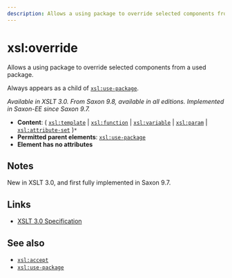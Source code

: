 ```yaml
---
description: Allows a using package to override selected components from a used package
---
```


# xsl:override

Allows a using package to override selected components from a used package.

Always appears as a child of [`xsl:use-package`](xsl-use-package.md).

_Available in XSLT 3.0. From Saxon 9.8, available in all editions. Implemented in Saxon-EE since Saxon 9.7._

- **Content**: ( [`xsl:template`](xsl-template.md) | [`xsl:function`](xsl-function.md) | [`xsl:variable`](xsl-variable.md) | [`xsl:param`](xsl-param.md) | [`xsl:attribute-set`](xsl-attribute-set.md) )`*`
- **Permitted parent elements**: [`xsl:use-package`](xsl-use-package.md)
- **Element has no attributes**

## Notes

New in XSLT 3.0, and first fully implemented in Saxon 9.7.

## Links

- [XSLT 3.0 Specification](http://www.w3.org/TR/xslt-30/#element-override)

## See also

- [`xsl:accept`](xsl-accept.md)
- [`xsl:use-package`](xsl-use-package.md)

